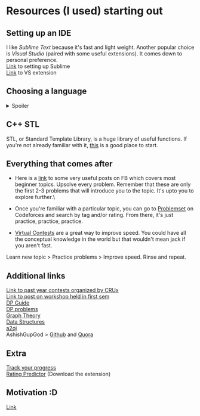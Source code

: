 # Resources (I used) starting out

## Setting up an IDE
I like *Sublime Text* because it's fast and light weight. Another popular choice is *Visual Studio* (paired with some useful extensions). It comes down to personal preference.\
[Link](facebook.com/groups/BPHCCompetitiveCoding/permalink/2365719330329693/) to setting up Sublime\
[Link](facebook.com/groups/BPHCCompetitiveCoding/permalink/2491737024394589/) to VS extension

## Choosing a language
<details>
  <summary>Spoiler</summary>
  
  ```
  It's C++ and [here's](https://www.codingninjas.com/blog/2018/04/11/the-best-languages-for-competitive-programming) why. 
  tl;dr: C++ is the fastest and has a lot of useful functions.
  ```
</details>

## C++ STL
STL, or Standard Template Library, is a huge library of useful functions. If you're not already familiar with it, [this](hackerrank.com/domains/cpp/stl) is a good place to start.

## Everything that comes after
* Here is a [link](facebook.com/groups/BPHCCompetitiveCoding/permalink/2368441416724151/) to some very useful posts on FB which covers most beginner topics. Upsolve every problem. Remember that these are only the first 2-3 problems that will introduce you to the topic. It's upto you to explore further.\

* Once you're familiar with a particular topic, you can go to [Problemset](codeforces.com/problemset) on Codeforces and search by tag and/or rating. From there, it's just practice, practice, practice.

* [Virtual Contests](https://codeforces.com/blog/entry/70036) are a great way to improve speed. You could have all the conceptual knowledge in the world but that wouldn't mean jack if you aren't fast.

Learn new topic > Practice problems > Improve speed. Rinse and repeat.

## Additional links
[Link to past year contests organized by CRUx](codeforces.com/group/mnjOBx357f/contests)\
[Link to post on workshop held in first sem](facebook.com/groups/BPHCCompetitiveCoding/permalink/2470947036473588/)\
[DP Guide](codeforces.com/blog/entry/67679)\
[DP problems](atcoder.jp/contests/dp)\
[Graph Theory](hackerearth.com/practice/algorithms/graphs/graph-representation/tutorial/)\
[Data Structures](hackerearth.com/practice/data-structures/arrays/1-d/tutorial/)\
[a2oj](a2oj.com/)\
AshishGupGod > [Github](github.com/Ashishgup1/Competitive-Coding?files=1) and [Quora](quora.com/What-are-some-C-hacks-for-competitive-programming-except-STL/answer/Ashish-Gupta-211?ch=10&share=79b0de97&srid=ihpN)

## Extra
[Track your progress](cfviz.netlify.com/)\
[Rating Predictor](cf-predictor-frontend.herokuapp.com/) (Download the extension)

## Motivation :D
[Link](github.com/ashishgup/Motivation?files=1)
